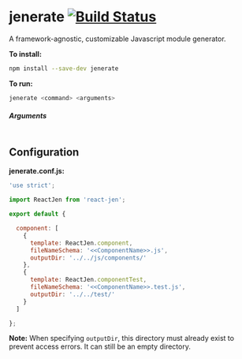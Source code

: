 # jenerate [![Build Status](https://travis-ci.org/jeneratejs/jenerate.svg)](https://travis-ci.org/jeneratejs/jenerate)

A framework-agnostic, customizable Javascript module generator.


**To install:**
```bash
npm install --save-dev jenerate
```

**To run:**
```bash
jenerate <command> <arguments>
```

##### Arguments

```bash

```

## Configuration

**jenerate.conf.js:**
```js
'use strict';

import ReactJen from 'react-jen';

export default {

  component: [
    {
      template: ReactJen.component,
      fileNameSchema: '<<ComponentName>>.js',
      outputDir: '../../js/components/'
    },
    {
      template: ReactJen.componentTest,
      fileNameSchema: '<<ComponentName>>.test.js',
      outputDir: '../../test/'
    }
  ]

};
```

**Note:** When specifying `outputDir`, this directory must already exist to prevent access errors. It can still be an empty directory.